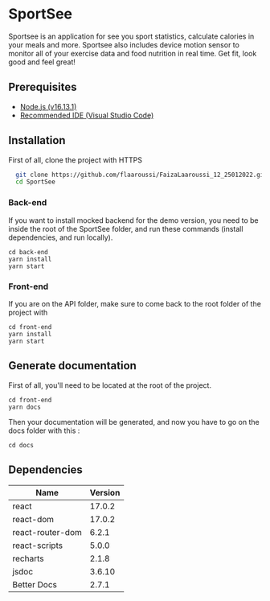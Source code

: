 
# SportSee

Sportsee is an application for see you sport statistics, calculate calories in your meals and more. Sportsee also includes device motion sensor to monitor all of your exercise data and food nutrition in real time. Get fit, look good and feel great!

## Prerequisites

- [Node.js (v16.13.1)](https://nodejs.org/en/)
- [Recommended IDE (Visual Studio Code)](https://code.visualstudio.com)

## Installation

First of all, clone the project with HTTPS

```bash
  git clone https://github.com/flaaroussi/FaizaLaaroussi_12_25012022.git SportSee
  cd SportSee
```

### Back-end

If you want to install mocked backend for the demo version, you need 
to be inside the root of the SportSee folder, and run these commands (install dependencies, and run locally).

```
cd back-end
yarn install
yarn start
```

### Front-end

If you are on the API folder, make sure to come back to the root folder of the project with

```
cd front-end
yarn install
yarn start
```

    
## Generate documentation

First of all, you'll need to be located at the root of the project.

```
cd front-end
yarn docs
```

Then your documentation will be generated, and now you have to go on the docs folder with this :

```
cd docs
```


## Dependencies

| Name              | Version |
| ----------------- | ------- |
| react            | 17.0.2 |
| react-dom        | 17.0.2 |
| react-router-dom | 6.2.1  |
| react-scripts    | 5.0.0  |
| recharts         | 2.1.8 |
| jsdoc             | 3.6.10   |
| Better Docs       | 2.7.1   |

